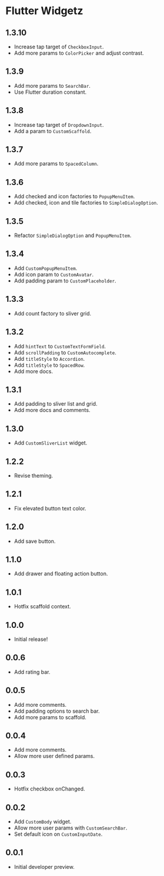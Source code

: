 # Flutter Widgetz

## 1.3.10

- Increase tap target of `CheckboxInput`.
- Add more params to `ColorPicker` and adjust contrast.

## 1.3.9

- Add more params to `SearchBar`.
- Use Flutter duration constant.

## 1.3.8

- Increase tap target of `DropdownInput`.
- Add a param to `CustomScaffold`.

## 1.3.7

- Add more params to `SpacedColumn`.

## 1.3.6

- Add checked and icon factories to `PopupMenuItem`.
- Add checked, icon and tile factories to `SimpleDialogOption`.

## 1.3.5

- Refactor `SimpleDialogOption` and `PopupMenuItem`.

## 1.3.4

- Add `CustomPopupMenuItem`.
- Add icon param to `CustomAvatar`.
- Add padding param to `CustomPlaceholder`.

## 1.3.3

- Add count factory to sliver grid.

## 1.3.2

- Add `hintText` to `CustomTextFormField`.
- Add `scrollPadding` to `CustomAutocomplete`.
- Add `titleStyle` to `Accordion`.
- Add `titleStyle` to `SpacedRow`.
- Add more docs.

## 1.3.1

- Add padding to sliver list and grid.
- Add more docs and comments.

## 1.3.0

- Add `CustomSliverList` widget.

## 1.2.2

- Revise theming.

## 1.2.1

- Fix elevated button text color.

## 1.2.0

- Add save button.

## 1.1.0

- Add drawer and floating action button.

## 1.0.1

- Hotfix scaffold context.

## 1.0.0

- Initial release!

## 0.0.6

- Add rating bar.

## 0.0.5

- Add more comments.
- Add padding options to search bar.
- Add more params to scaffold.

## 0.0.4

- Add more comments.
- Allow more user defined params.

## 0.0.3

- Hotfix checkbox onChanged.

## 0.0.2

- Add `CustomBody` widget.
- Allow more user params with `CustomSearchBar`.
- Set default icon on `CustomInputDate`.

## 0.0.1

- Initial developer preview.
